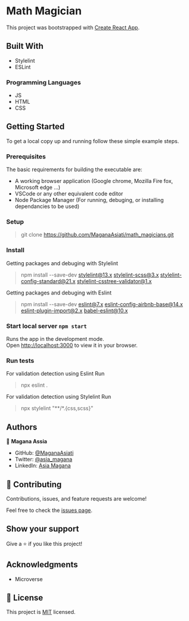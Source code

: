 
# Math Magician

This project was bootstrapped with [Create React App](https://github.com/facebook/create-react-app).

## Built With

- Stylelint
- ESLint

### Programming Languages
- JS
- HTML
- CSS


## Getting Started


To get a local copy up and running follow these simple example steps.

### Prerequisites
The basic requirements for building the executable are:

- A working browser application (Google chrome, Mozilla Fire fox, Microsoft edge ...)
- VSCode or any other equivalent code editor
- Node Package Manager (For running, debuging, or installing dependancies to be used)

### Setup
>git clone https://github.com/MaganaAsiati/math_magicians.git

### Install
Getting packages and debuging with Stylelint
>npm install --save-dev stylelint@13.x stylelint-scss@3.x stylelint-config-standard@21.x stylelint-csstree-validator@1.x

Getting packages and debuging with Eslint
>npm install --save-dev eslint@7.x eslint-config-airbnb-base@14.x eslint-plugin-import@2.x babel-eslint@10.x

### Start local server `npm start`

Runs the app in the development mode.\
Open [http://localhost:3000](http://localhost:3000) to view it in your browser.


### Run tests
For validation detection using Eslint Run
>npx eslint .

For validation detection using Stylelint Run
>npx stylelint "**/*.{css,scss}"

## Authors

👤 **Magana Assia**

- GitHub: [@MaganaAsiati ](https://github.com/MaganaAsiati)
- Twitter: [@asia_magana](https://twitter.com/asia_magana)
- LinkedIn: [Asia Magana](https://www.linkedin.com/in/asia-magana-60b451200/)

## 🤝 Contributing

Contributions, issues, and feature requests are welcome!

Feel free to check the [issues page](../../issues/).

## Show your support

Give a ⭐️ if you like this project!

## Acknowledgments

- Microverse

## 📝 License

This project is [MIT](./MIT.md) licensed.

